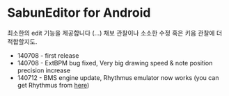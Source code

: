 SabunEditor for Android
========================

최소한의 edit 기능을 제공합니다 (...)
채보 관찰이나 소소한 수정 혹은 키음 관찰에 더 적합할지도.

* 140708 - first release
* 140708 - ExtBPM bug fixed, Very big drawing speed & note position precision increase
* 140712 - BMS engine update, Rhythmus emulator now works (you can get Rhythmus from [here](https://github.com/kuna/Rhythmus_java))